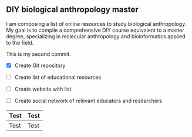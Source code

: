 ## DIY biological anthropology master

I am composing a list of online resources to study biological anthropology. My goal is to compile a comprehensive DIY course equivalent to a master degree, specializing in molecular anthropology and bioinformatics applied to the field.

This is my second commit.


- [x] Create Git repository
- [ ] Create list of educational resources
- [ ] Create website with list
- [ ] Create social network of relevant educators and researchers


| Test | Test |
| ---- | ---- |
| Test | Test |

